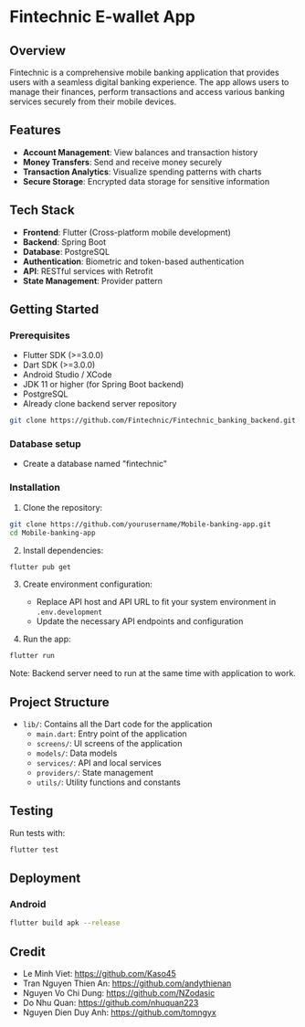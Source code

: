 # Fintechnic E-wallet App

## Overview
Fintechnic is a comprehensive mobile banking application that provides users with a seamless digital banking experience. The app allows users to manage their finances, perform transactions and access various banking services securely from their mobile devices.

## Features
- **Account Management**: View balances and transaction history
- **Money Transfers**: Send and receive money securely
- **Transaction Analytics**: Visualize spending patterns with charts
- **Secure Storage**: Encrypted data storage for sensitive information

## Tech Stack
- **Frontend**: Flutter (Cross-platform mobile development)
- **Backend**: Spring Boot
- **Database**: PostgreSQL
- **Authentication**: Biometric and token-based authentication
- **API**: RESTful services with Retrofit
- **State Management**: Provider pattern

## Getting Started

### Prerequisites
- Flutter SDK (>=3.0.0)
- Dart SDK (>=3.0.0)
- Android Studio / XCode
- JDK 11 or higher (for Spring Boot backend)
- PostgreSQL
- Already clone backend server repository
```bash
git clone https://github.com/Fintechnic/Fintechnic_banking_backend.git
```

### Database setup
- Create a database named "fintechnic"

### Installation
1. Clone the repository:
```bash
git clone https://github.com/yourusername/Mobile-banking-app.git
cd Mobile-banking-app
```

2. Install dependencies:
```bash
flutter pub get
```

3. Create environment configuration:
   - Replace API host and API URL to fit your system environment in `.env.development`
   - Update the necessary API endpoints and configuration

4. Run the app:
```bash
flutter run
```
Note: Backend server need to run at the same time with application to work.

## Project Structure
- `lib/`: Contains all the Dart code for the application
  - `main.dart`: Entry point of the application
  - `screens/`: UI screens of the application
  - `models/`: Data models
  - `services/`: API and local services
  - `providers/`: State management
  - `utils/`: Utility functions and constants

## Testing
Run tests with:
```bash
flutter test
```

## Deployment
### Android
```bash
flutter build apk --release
```

## Credit
- Le Minh Viet: https://github.com/Kaso45
- Tran Nguyen Thien An: https://github.com/andythienan
- Nguyen Vo Chi Dung: https://github.com/NZodasic
- Do Nhu Quan: https://github.com/nhuquan223
- Nguyen Dien Duy Anh: https://github.com/tomngyx
